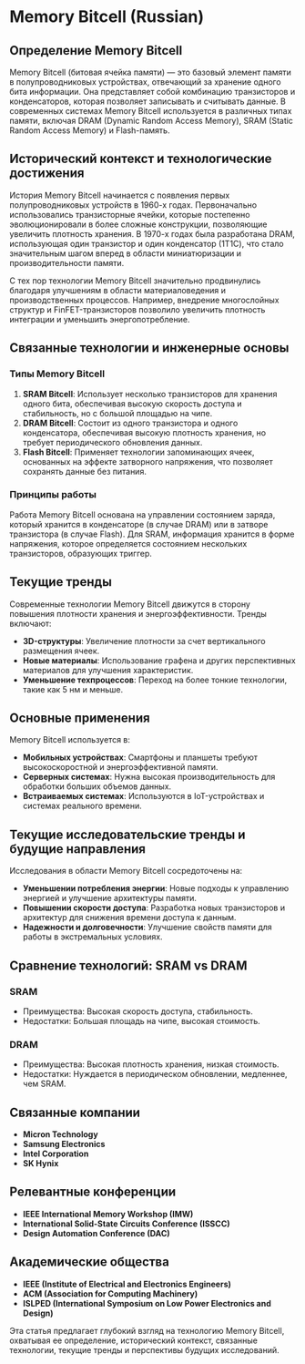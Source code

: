 # Memory Bitcell (Russian)

## Определение Memory Bitcell

Memory Bitcell (битовая ячейка памяти) — это базовый элемент памяти в полупроводниковых устройствах, отвечающий за хранение одного бита информации. Она представляет собой комбинацию транзисторов и конденсаторов, которая позволяет записывать и считывать данные. В современных системах Memory Bitcell используется в различных типах памяти, включая DRAM (Dynamic Random Access Memory), SRAM (Static Random Access Memory) и Flash-память.

## Исторический контекст и технологические достижения

История Memory Bitcell начинается с появления первых полупроводниковых устройств в 1960-х годах. Первоначально использовались транзисторные ячейки, которые постепенно эволюционировали в более сложные конструкции, позволяющие увеличить плотность хранения. В 1970-х годах была разработана DRAM, использующая один транзистор и один конденсатор (1T1C), что стало значительным шагом вперед в области миниатюризации и производительности памяти.

С тех пор технологии Memory Bitcell значительно продвинулись благодаря улучшениям в области материаловедения и производственных процессов. Например, внедрение многослойных структур и FinFET-транзисторов позволило увеличить плотность интеграции и уменьшить энергопотребление.

## Связанные технологии и инженерные основы

### Типы Memory Bitcell

1. **SRAM Bitcell**: Использует несколько транзисторов для хранения одного бита, обеспечивая высокую скорость доступа и стабильность, но с большой площадью на чипе.
2. **DRAM Bitcell**: Состоит из одного транзистора и одного конденсатора, обеспечивая высокую плотность хранения, но требует периодического обновления данных.
3. **Flash Bitcell**: Применяет технологии запоминающих ячеек, основанных на эффекте затворного напряжения, что позволяет сохранять данные без питания.

### Принципы работы

Работа Memory Bitcell основана на управлении состоянием заряда, который хранится в конденсаторе (в случае DRAM) или в затворе транзистора (в случае Flash). Для SRAM, информация хранится в форме напряжения, которое определяется состоянием нескольких транзисторов, образующих триггер.

## Текущие тренды

Современные технологии Memory Bitcell движутся в сторону повышения плотности хранения и энергоэффективности. Тренды включают:

- **3D-структуры**: Увеличение плотности за счет вертикального размещения ячеек.
- **Новые материалы**: Использование графена и других перспективных материалов для улучшения характеристик.
- **Уменьшение техпроцессов**: Переход на более тонкие технологии, такие как 5 нм и меньше.

## Основные применения

Memory Bitcell используется в:

- **Мобильных устройствах**: Смартфоны и планшеты требуют высокоскоростной и энергоэффективной памяти.
- **Серверных системах**: Нужна высокая производительность для обработки больших объемов данных.
- **Встраиваемых системах**: Используются в IoT-устройствах и системах реального времени.

## Текущие исследовательские тренды и будущие направления

Исследования в области Memory Bitcell сосредоточены на:

- **Уменьшении потребления энергии**: Новые подходы к управлению энергией и улучшение архитектуры памяти.
- **Повышении скорости доступа**: Разработка новых транзисторов и архитектур для снижения времени доступа к данным.
- **Надежности и долговечности**: Улучшение свойств памяти для работы в экстремальных условиях.

## Сравнение технологий: SRAM vs DRAM

### SRAM
- Преимущества: Высокая скорость доступа, стабильность.
- Недостатки: Большая площадь на чипе, высокая стоимость.

### DRAM
- Преимущества: Высокая плотность хранения, низкая стоимость.
- Недостатки: Нуждается в периодическом обновлении, медленнее, чем SRAM.

## Связанные компании

- **Micron Technology**
- **Samsung Electronics**
- **Intel Corporation**
- **SK Hynix**

## Релевантные конференции

- **IEEE International Memory Workshop (IMW)**
- **International Solid-State Circuits Conference (ISSCC)**
- **Design Automation Conference (DAC)**

## Академические общества

- **IEEE (Institute of Electrical and Electronics Engineers)**
- **ACM (Association for Computing Machinery)**
- **ISLPED (International Symposium on Low Power Electronics and Design)**

Эта статья предлагает глубокий взгляд на технологию Memory Bitcell, охватывая ее определение, исторический контекст, связанные технологии, текущие тренды и перспективы будущих исследований.